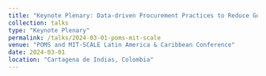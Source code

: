 ```yaml
---
title: "Keynote Plenary: Data-driven Procurement Practices to Reduce Government Spending"
collection: talks
type: "Keynote Plenary"
permalink: /talks/2024-03-01-poms-mit-scale
venue: "POMS and MIT-SCALE Latin America & Caribbean Conference"
date: 2024-03-01
location: "Cartagena de Indias, Colombia"
---
```

